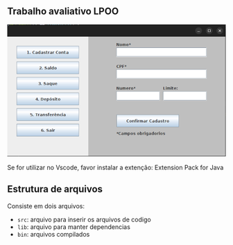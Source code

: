 ## Trabalho avaliativo LPOO

![Alt text](imgs/tela-cadastro.png)

Se for utilizar no Vscode, favor instalar a extenção: Extension Pack for Java

## Estrutura de arquivos

Consiste em dois arquivos:

- `src`: arquivo para inserir os arquivos de codigo
- `lib`: arquivo para manter dependencias
- `bin`: arquivos compilados
